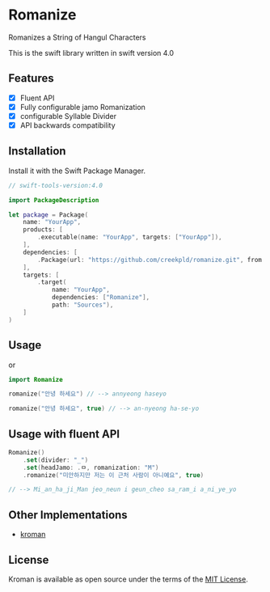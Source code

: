 # Romanize

Romanizes a String of Hangul Characters

This is the swift library written in swift version 4.0

## Features

- [x] Fluent API
- [x] Fully configurable jamo Romanization
- [x] configurable Syllable Divider
- [x] API backwards compatibility

## Installation

Install it with the Swift Package Manager.

``` swift
// swift-tools-version:4.0

import PackageDescription

let package = Package(
    name: "YourApp",
    products: [
        .executable(name: "YourApp", targets: ["YourApp"]),
    ],
    dependencies: [
        .Package(url: "https://github.com/creekpld/romanize.git", from: "1.0.0")
    ],
    targets: [
        .target(
            name: "YourApp",
            dependencies: ["Romanize"],
            path: "Sources"),
    ]
)
```

## Usage

or
``` swift
import Romanize

romanize("안녕 하세요") // --> annyeong haseyo
```

``` swift
romanize("안녕 하세요", true) // --> an-nyeong ha-se-yo
```

## Usage with fluent API

``` swift
Romanize()
    .set(divider: "_")
    .set(headJamo: .ㅁ, romanization: "M")
    .romanize("미안하지만 저는 이 근처 사람이 아니예요", true)

// --> Mi_an_ha_ji_Man jeo_neun i geun_cheo sa_ram_i a_ni_ye_yo
```


## Other Implementations

- [kroman](https://github.com/cheunghy/kroman)

## License

Kroman is available as open source under the terms of the [MIT License](http://opensource.org/licenses/MIT).
